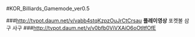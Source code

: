 #KOR_Billiards_Gamemode_ver0.5

###http://tvpot.daum.net/v/vabb4stqKzpzOuJrCtCrsau
**플레이영상** 포켓볼 삼구 사구
###http://tvpot.daum.net/v/v0bfb0ViVXAiO6oOtltfOfE